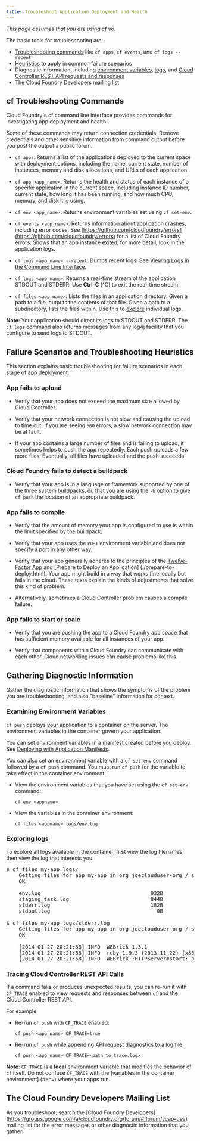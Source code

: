 ```yaml
---
title: Troubleshoot Application Deployment and Health
---
```


_This page assumes that you are using cf v6._

The basic tools for troubleshooting are:

* [Troubleshooting commands](#cf-commands) like `cf apps`, `cf events`, and `cf logs --recent`
* [Heuristics](#scenarios) to apply in common failure scenarios
* Diagnostic information, including [environment variables](#env), [logs](#logs), and [Cloud Controller REST API requests and responses](#trace)
* The [Cloud Foundry Developers](https://groups.google.com/a/cloudfoundry.org/forum/#!forum/vcap-dev)
mailing list

## <a id='cf-commands'></a>cf Troubleshooting Commands ##

Cloud Foundry's cf command line interface provides commands for investigating
app deployment and health.

Some of these commands may return connection credentials.
Remove credentials and other sensitive information from command
output before you post the output a public forum.

* `cf apps`: Returns a list of the applications deployed to the current space
with deployment options, including the name, current state, number of instances,
memory and disk allocations, and URLs of each application.

* `cf app <app_name>`: Returns the health and status of each instance of a
specific application in the current space, including instance ID number, current
state, how long it has been running, and how much CPU, memory, and disk it is
using.

* `cf env <app_name>`: Returns environment variables set using `cf set-env`.

* `cf events <app_name>`: Returns information about application crashes, including
error codes.
See
[https://github.com/cloudfoundry/errors](https://github.com/cloudfoundry/errors)
for a list of Cloud Foundry errors.
Shows that an app instance exited; for more detail, look in the application logs.

* `cf logs <app_name> --recent`: Dumps recent logs.
See [Viewing Logs in the Command Line Interface](./streaming-logs.html#view).

* `cf logs <app_name>`: Returns a real-time stream of the application STDOUT and
STDERR. Use **Ctrl-C** (^C) to exit the real-time stream.

* `cf files <app_name>`: Lists the files in an application directory.
Given a path to a file, outputs the contents of that file. Given a path to a
subdirectory, lists the files within. Use this to [explore](#logs) individual
logs.

**Note**: Your application should direct its logs to STDOUT and STDERR.
The `cf logs` command also returns messages from any [log4j](http://logging.apache.org/log4j/)
facility that you configure to send logs to STDOUT.

## <a id='scenarios'></a>Failure Scenarios and Troubleshooting Heuristics ##

This section explains basic troubleshooting for failure scenarios in each stage
of app deployment.

### <a id='upload'></a>App fails to upload ###

* Verify that your app does not exceed the maximum size allowed by Cloud
Controller.

* Verify that your network connection is not slow and causing the upload to
time out.
If you are seeing `500` errors, a slow network connection may be at fault.

* If your app contains a large number of files and is failing to upload,
it sometimes helps to push the app repeatedly.
Each push uploads a few more files.
Eventually, all files have uploaded and the push succeeds.

### <a id='detect'></a>Cloud Foundry fails to detect a buildpack ###

* Verify that your app is in a language or framework supported by one of
the three [system buildpacks](../../buildpacks/), or, that you are using the
`-b` option to give `cf push` the location of an appropriate buildpack.

### <a id='compile'></a>App fails to compile ###

* Verify that the amount of memory your app is configured to use is within
the limit specified by the buildpack.

* Verify that your app uses the `PORT` environment variable and does not specify
a port in any other way.

* Verify that your app generally adheres to the principles of the
[Twelve-Factor App](http://12factor.net) and [Prepare to Deploy an Application]
(./prepare-to-deploy.html).
Your app might build in a way that works fine locally but fails in the cloud.
These texts explain the kinds of adjustments that solve this kind of problem.

* Alternatively, sometimes a Cloud Controller problem causes a compile failure.

### <a id='start'></a>App fails to start or scale ###

* Verify that you are pushing the app to a Cloud Foundry app space that has
sufficient memory available for all instances of your app.

* Verify that components within Cloud Foundry can communicate with each other.
Cloud networking issues can cause problems like this.

## <a id='info'></a>Gathering Diagnostic Information ##

Gather the diagnostic information that shows the symptoms of the problem you
are troubleshooting, and also "baseline" information for context.

### <a id='env'></a>Examining Environment Variables ###

`cf push` deploys your application to a container on the server.
The environment variables in the container govern your application.

You can set environment variables in a manifest created before you deploy.
See [Deploying with Application Manifests](./manifest.html).

You can also set an environment variable with a `cf set-env` command followed
by a `cf push` command.
You must run `cf push` for the variable to take effect in the container
environment.

* View the environment variables that you have set using the `cf set-env` command:

    `cf env <appname>`

* View the variables in the container environment:

    `cf files <appname> logs/env.log`

### <a id='logs'></a>Exploring logs ###

To explore all logs available in the container, first view the log filenames, then view the log that interests you:

<pre class="terminal">
$ cf files my-app logs/
	Getting files for app my-app in org joeclouduser-org / space development as joeclouduser@<%=vars.app_domain%>...
	OK

	env.log                                   932B
	staging_task.log                          844B
	stderr.log                                182B
	stdout.log                                  0B

$ cf files my-app logs/stderr.log
	Getting files for app my-app in org joeclouduser-org / space development as joeclouduser@<%=vars.app_domain%>...
	OK

	[2014-01-27 20:21:58] INFO  WEBrick 1.3.1
	[2014-01-27 20:21:58] INFO  ruby 1.9.3 (2013-11-22) [x86_64-linux]
	[2014-01-27 20:21:58] INFO  WEBrick::HTTPServer#start: pid=31 port=64391
</pre>

### <a id='trace'></a>Tracing Cloud Controller REST API Calls ###

If a command fails or produces unexpected results, you can re-run it with
`CF_TRACE` enabled to view requests and responses between `cf` and the
Cloud Controller REST API.

For example:

* Re-run `cf push` with `CF_TRACE` enabled:

    `cf push <app_name> CF_TRACE=true`

* Re-run `cf push` while appending API request diagnostics to a log file:

    `cf push <app_name> CF_TRACE=<path_to_trace.log>`

**Note**: `CF_TRACE` is a **local** environment variable that modifies
the behavior of `cf` itself.
Do not confuse `CF_TRACE` with the [variables in the container environment]
(#env) where your apps run.

## <a id='list'></a>The Cloud Foundry Developers Mailing List ##

As you troubleshoot, search the [Cloud Foundry Developers]
(https://groups.google.com/a/cloudfoundry.org/forum/#!forum/vcap-dev)
mailing list for the error messages or other diagnostic information that you
gather.











